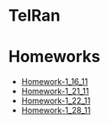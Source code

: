 # TelRan

# Homeworks

- [Homework-1_16_11](https://github.com/AlexDolz/JS-Homeworks-2/tree/main/Homework_16_11)
- [Homework-1_21_11](https://github.com/AlexDolz/JS-Homeworks-2/tree/main/Homework_21_11)
- [Homework-1_22_11](https://github.com/AlexDolz/JS-Homeworks-2/tree/main/Homework_22_11)
- [Homework-1_28_11](https://github.com/AlexDolz/JS-Homeworks-2/tree/main/Homework_28_11)
